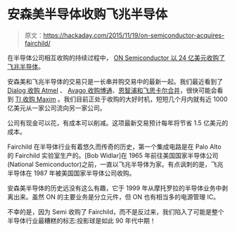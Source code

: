 # 安森美半导体收购飞兆半导体

> 原文：<https://hackaday.com/2015/11/19/on-semiconductor-acquires-fairchild/>

在半导体公司相互收购的持续过程中， [ON Semiconductor 以 24 亿美元收购了飞兆半导体](https://www.fairchildsemi.com/about/press-releases/Press-Release.html?id=20151111-on-semiconductor-to-acquire-Fairchild-Semiconductor)。

安森美和飞兆半导体的交易只是一长串并购交易中的最新一起。我们最近看到了 [Dialog 收购 Atmel](http://hackaday.com/2015/09/22/mergers-and-acquisitions-dialog-buys-atmel/) 、 [Avago 收购博通](http://hackaday.com/2015/05/28/avago-buys-broadcom-for-37-billion/)、[恩智浦和飞思卡尔合并](http://hackaday.com/2015/03/02/nxp-freescale-merge/)，很快可能会看到 [TI 收购 Maxim](http://hackaday.com/2015/10/28/mergers-and-acquisitions-ti-looks-to-snatch-up-maxim/) 。我们目前正处于收购的大好时机，短短几个月内就有近 1000 亿美元从一家公司流向另一家公司。

公司有现金可以花，有成本可以削减。这项最新交易预计每年将节省 1.5 亿美元的成本。

Fairchild 在半导体行业有着悠久而传奇的历史，第一个集成电路是在 Palo Alto 的 Fairchild 实验室生产的。[Bob Widlar]在 1965 年前往美国国家半导体公司(National Semiconductor)之前，一直以飞兆半导体为家。有点讽刺的是，飞兆半导体在 1987 年被美国国家半导体公司收购。

安森美半导体的历史远没有这么有趣，它于 1999 年从摩托罗拉的半导体业务中剥离出来。虽然 ON 的主要业务是分立元件，但 ON 也有相当多的电源管理 IC。

不幸的是，因为 Semi 收购了 Fairchild，而不是反过来，我们陷入了可能是整个半导体行业最糟糕的标志:投影球是如此 90 年代中期！